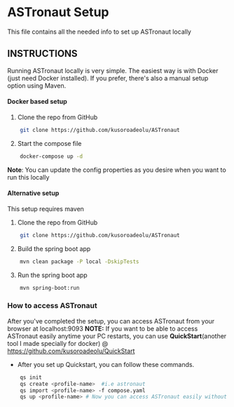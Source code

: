 # ASTronaut Setup
This file contains all the needed info to set up ASTronaut locally

## INSTRUCTIONS 
Running ASTronaut locally is very simple. The easiest way is with Docker (just need Docker installed). If you prefer, there's also a manual setup option using Maven.

#### Docker based setup
1. Clone the repo from GitHub 
```bash
    git clone https://github.com/kusoroadeolu/ASTronaut
 ```

2. Start the compose file
```bash
    docker-compose up -d
 ```

**Note**: You can update the config properties as you desire when you want to run this locally

#### Alternative setup 
This setup requires maven
1. Clone the repo from GitHub
```bash
    git clone https://github.com/kusoroadeolu/ASTronaut
 ```

2. Build the spring boot app
```bash
    mvn clean package -P local -DskipTests
```

3. Run the spring boot app
```bash
    mvn spring-boot:run
```



### How to access ASTronaut
After you've completed the setup, you can access ASTronaut from your browser at localhost:9093 
**NOTE:** If you want to be able to access ASTronaut easily anytime your PC restarts, you can use **QuickStart**(another tool I made specially for docker) @ https://github.com/kusoroadeolu/QuickStart
- After you set up Quickstart, you can follow these commands.
```bash
    qs init 
    qs create <profile-name>  #i.e astronaut 
    qs import <profile-name> -f compose.yaml
    qs up <profile-name> # Now you can access ASTronaut easily without having to load up this repo to run the file
```


